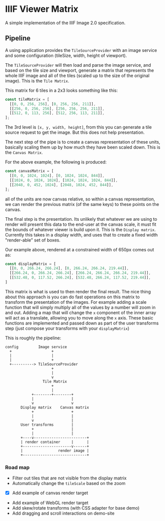 # IIIF Viewer Matrix
A simple implementation of the IIIF Image 2.0 specification. 


## Pipeline
A using application provides the `TileSourceProvider` with an image service
and some configuration (tileSize, width, height of viewport).

The `TileSourceProvider` will then load and parse the image service, and based
on the tile size and viewport, generate a matrix that represents the whole IIIF
image and all of the tiles (scaled up to the size of the original image). This
is the `Tile Matrix`.

This matrix for 6 tiles in a 2x3 looks something like this:
```js
const tileMatrix = [
  [[0, 0, 256, 256], [0, 256, 256, 211]],
  [[256, 0, 256, 256], [256, 256, 256, 211]],
  [[512, 0, 113, 256], [512, 256, 113, 211]],
];
```
The 3rd level is `[x, y, width, height]`, from this you can generate
a tile source request to get the image. But this does not help presentation.

The next step of the pipe is to create a canvas representation of these units,
basically scaling them up by how much they have been scaled down. This is the `Canvas Matrix`.

For the above example, the following is produced:
```js
const canvasMatrix = [
  [[0, 0, 1024, 1024], [0, 1024, 1024, 844]],
  [[1024, 0, 1024, 1024], [1024, 1024, 1024, 844]],
  [[2048, 0, 452, 1024], [2048, 1024, 452, 844]],
];
```
all of the units are now canvas relative, so within a canvas representation, we can render the
previous matrix (of the same keys) to these points on the canvas.

The final step is the presentation. Its unlikely that whatever we are using to render will present
this data to the end-user at the canvas scale, it must fit the bounds of whatever viewer is build
upon it. This is the `Display matrix`. Currently this takes in a display width, and uses that to create a 
fixed width "render-able" set of boxes.

Our example above, rendered at a constrained width of 650px comes out as:
```js
const displayMatrix = [
  [[0, 0, 266.24, 266.24], [0, 266.24, 266.24, 219.44]],
  [[266.24, 0, 266.24, 266.24], [266.24, 266.24, 266.24, 219.44]],
  [[532.48, 0, 117.52, 266.24], [532.48, 266.24, 117.52, 219.44]],
]
```

This matrix is what is used to then render the final result. The nice thing about this approach is
you can do fast operations on this matrix to transform the presentation of the images. For example
adding a scale function that will simply multiply all of the values by a number will zoom in and out.
Adding a map that will change the `x` component of the inner array will act as a translate, allowing you
to move along the `x` axis. These basic functions are implemented and passed down as part of the user
transforms step (just compose your transforms with your `displayMatrix`)

This is roughly the pipeline: 
```
config         Image service
  +                  +
  |                  |
  |                  +
  +----------> TileSourceProvider
                     +
                     |
                     v
                 Tile Matrix
                     +
                     |
            +--------+--------+
            |                 |
            v                 v
       Display matrix    Canvas matrix
            +                 +
            |                 |
            v                 |
       User transforms        |
            +                 |
            |                 |
       +----v------------------------+
       | render container     |      |
       +----------------------v------+
       |                render image |
       +-----------------------------+
```

### Road map
* Filter out tiles that are not visible from the display matrix
* Automatically change the `tileScale` based on the zoom
* [x] Add example of canvas render target
* Add example of WebGL render target
* Add skew/rotate transforms (with CSS adapter for base demo)
* Add dragging and scroll interactions on demo-site